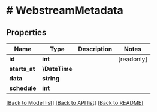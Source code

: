 # # WebstreamMetadata

## Properties

Name | Type | Description | Notes
------------ | ------------- | ------------- | -------------
**id** | **int** |  | [readonly]
**starts_at** | **\DateTime** |  |
**data** | **string** |  |
**schedule** | **int** |  |

[[Back to Model list]](../../README.md#models) [[Back to API list]](../../README.md#endpoints) [[Back to README]](../../README.md)
